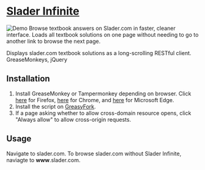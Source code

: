 # [Slader Infinite](https://greasyfork.org/en/scripts/26910-slader-infinite)
![Demo](imgur.com/sYTsvYp)
Browse textbook answers on Slader.com in faster, cleaner interface. Loads all textbook solutions on one page without needing to go to another link to browse the next page.

Displays slader.com textbook solutions as a long-scrolling RESTful client. GreaseMonkeys, jQuery
## Installation
1. Install GreaseMonkey or Tampermonkey depending on browser. Click [here](https://addons.mozilla.org/en-US/firefox/addon/greasemonkey/) for Firefox, [here](https://chrome.google.com/webstore/detail/tampermonkey/dhdgffkkebhmkfjojejmpbldmpobfkfo) for Chrome, and [here](https://www.microsoft.com/en-US/store/p/tampermonkey/9nblggh5162s?rtc=1) for Microsoft Edge.
2. Install the script on [GreasyFork](https://greasyfork.org/en/scripts/26910-slader-infinite).
3. If a page asking whether to allow cross-domain resource opens, click "Always allow" to allow cross-origin requests.
## Usage
Navigate to slader.com. To browse slader.com without Slader Infinite, naviagte to **www**.slader.com.
